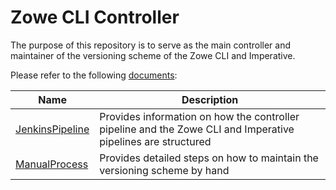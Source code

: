 # Zowe CLI Controller
The purpose of this repository is to serve as the main controller and maintainer of the versioning scheme of the Zowe CLI and Imperative.

Please refer to the following [documents](/docs/):

| Name | Description |
| ---- | ----------- |
| [JenkinsPipeline] | Provides information on how the controller pipeline and the Zowe CLI and Imperative pipelines are structured |
| [ManualProcess]   | Provides detailed steps on how to maintain the versioning scheme by hand |

[JenkinsPipeline]: /docs/JenkinsPipeline.md
[ManualProcess]: /docs/ManualProcess.md